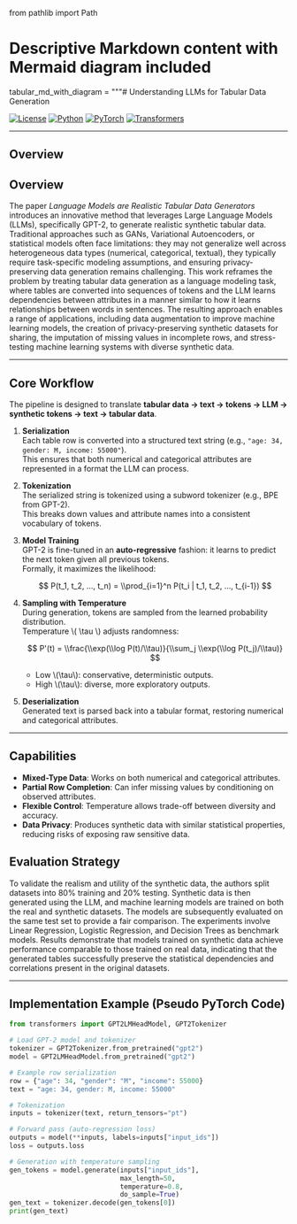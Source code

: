 from pathlib import Path

# Descriptive Markdown content with Mermaid diagram included
tabular_md_with_diagram = """# Understanding LLMs for Tabular Data Generation

[![License](https://img.shields.io/badge/License-MIT-green.svg)](https://opensource.org/licenses/MIT) [![Python](https://img.shields.io/badge/Python-3.8+-3776AB.svg?logo=python&logoColor=white)](https://www.python.org/) [![PyTorch](https://img.shields.io/badge/PyTorch-1.12+-EE4C2C.svg)](https://pytorch.org/) [![Transformers](https://img.shields.io/badge/HuggingFace-Transformers-yellow.svg)](https://huggingface.co/docs/transformers)

---

## Overview

## Overview

The paper *Language Models are Realistic Tabular Data Generators* introduces an innovative method that leverages Large Language Models (LLMs), specifically GPT-2, to generate realistic synthetic tabular data. Traditional approaches such as GANs, Variational Autoencoders, or statistical models often face limitations: they may not generalize well across heterogeneous data types (numerical, categorical, textual), they typically require task-specific modeling assumptions, and ensuring privacy-preserving data generation remains challenging. This work reframes the problem by treating tabular data generation as a language modeling task, where tables are converted into sequences of tokens and the LLM learns dependencies between attributes in a manner similar to how it learns relationships between words in sentences. The resulting approach enables a range of applications, including data augmentation to improve machine learning models, the creation of privacy-preserving synthetic datasets for sharing, the imputation of missing values in incomplete rows, and stress-testing machine learning systems with diverse synthetic data.


---

## Core Workflow

The pipeline is designed to translate **tabular data → text → tokens → LLM → synthetic tokens → text → tabular data**.

1. **Serialization**  
   Each table row is converted into a structured text string (e.g., `"age: 34, gender: M, income: 55000"`).  
   This ensures that both numerical and categorical attributes are represented in a format the LLM can process.  

2. **Tokenization**  
   The serialized string is tokenized using a subword tokenizer (e.g., BPE from GPT-2).  
   This breaks down values and attribute names into a consistent vocabulary of tokens.  

3. **Model Training**  
   GPT-2 is fine-tuned in an **auto-regressive** fashion: it learns to predict the next token given all previous tokens.  
   Formally, it maximizes the likelihood:  

   $$
   P(t_1, t_2, ..., t_n) = \\prod_{i=1}^n P(t_i | t_1, t_2, ..., t_{i-1})
   $$

4. **Sampling with Temperature**  
   During generation, tokens are sampled from the learned probability distribution.  
   Temperature \\( \\tau \\) adjusts randomness:  

   $$
   P'(t) = \\frac{\\exp(\\log P(t)/\\tau)}{\\sum_j \\exp(\\log P(t_j)/\\tau)}
   $$

   - Low \\(\\tau\\): conservative, deterministic outputs.  
   - High \\(\\tau\\): diverse, more exploratory outputs.  

5. **Deserialization**  
   Generated text is parsed back into a tabular format, restoring numerical and categorical attributes.  

---

## Capabilities

- **Mixed-Type Data**: Works on both numerical and categorical attributes.  
- **Partial Row Completion**: Can infer missing values by conditioning on observed attributes.  
- **Flexible Control**: Temperature allows trade-off between diversity and accuracy.  
- **Data Privacy**: Produces synthetic data with similar statistical properties, reducing risks of exposing raw sensitive data.  

## Evaluation Strategy

To validate the realism and utility of the synthetic data, the authors split datasets into 80% training and 20% testing. Synthetic data is then generated using the LLM, and machine learning models are trained on both the real and synthetic datasets. The models are subsequently evaluated on the same test set to provide a fair comparison. The experiments involve Linear Regression, Logistic Regression, and Decision Trees as benchmark models. Results demonstrate that models trained on synthetic data achieve performance comparable to those trained on real data, indicating that the generated tables successfully preserve the statistical dependencies and correlations present in the original datasets.


---

## Implementation Example (Pseudo PyTorch Code)

```python
from transformers import GPT2LMHeadModel, GPT2Tokenizer

# Load GPT-2 model and tokenizer
tokenizer = GPT2Tokenizer.from_pretrained("gpt2")
model = GPT2LMHeadModel.from_pretrained("gpt2")

# Example row serialization
row = {"age": 34, "gender": "M", "income": 55000}
text = "age: 34, gender: M, income: 55000"

# Tokenization
inputs = tokenizer(text, return_tensors="pt")

# Forward pass (auto-regression loss)
outputs = model(**inputs, labels=inputs["input_ids"])
loss = outputs.loss

# Generation with temperature sampling
gen_tokens = model.generate(inputs["input_ids"],
                            max_length=50,
                            temperature=0.8,
                            do_sample=True)
gen_text = tokenizer.decode(gen_tokens[0])
print(gen_text)
